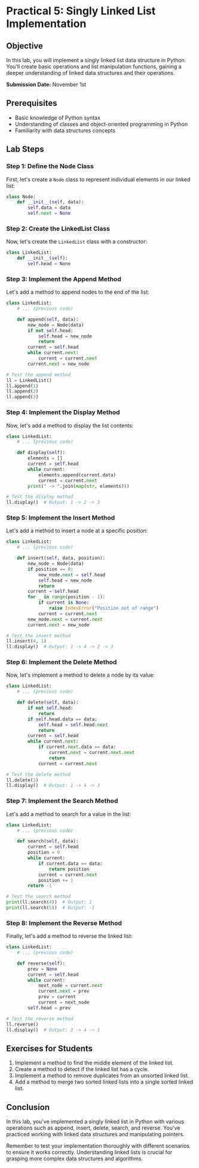 # Practical 5: Singly Linked List Implementation

## Objective
In this lab, you will implement a singly linked list data structure in Python. You'll create basic operations and list manipulation functions, gaining a deeper understanding of linked data structures and their operations.

**Submission Date:** November 1st


## Prerequisites
- Basic knowledge of Python syntax
- Understanding of classes and object-oriented programming in Python
- Familiarity with data structures concepts

## Lab Steps

### Step 1: Define the Node Class

First, let's create a `Node` class to represent individual elements in our linked list:

```python
class Node:
    def __init__(self, data):
        self.data = data
        self.next = None
```

### Step 2: Create the LinkedList Class

Now, let's create the `LinkedList` class with a constructor:

```python
class LinkedList:
    def __init__(self):
        self.head = None
```

### Step 3: Implement the Append Method

Let's add a method to append nodes to the end of the list:

```python
class LinkedList:
    # ... (previous code)

    def append(self, data):
        new_node = Node(data)
        if not self.head:
            self.head = new_node
            return
        current = self.head
        while current.next:
            current = current.next
        current.next = new_node

# Test the append method
ll = LinkedList()
ll.append(1)
ll.append(2)
ll.append(3)
```

### Step 4: Implement the Display Method

Now, let's add a method to display the list contents:

```python
class LinkedList:
    # ... (previous code)

    def display(self):
        elements = []
        current = self.head
        while current:
            elements.append(current.data)
            current = current.next
        print(" -> ".join(map(str, elements)))

# Test the display method
ll.display()  # Output: 1 -> 2 -> 3
```

### Step 5: Implement the Insert Method

Let's add a method to insert a node at a specific position:

```python
class LinkedList:
    # ... (previous code)

    def insert(self, data, position):
        new_node = Node(data)
        if position == 0:
            new_node.next = self.head
            self.head = new_node
            return
        current = self.head
        for _ in range(position - 1):
            if current is None:
                raise IndexError("Position out of range")
            current = current.next
        new_node.next = current.next
        current.next = new_node

# Test the insert method
ll.insert(4, 1)
ll.display()  # Output: 1 -> 4 -> 2 -> 3
```

### Step 6: Implement the Delete Method

Now, let's implement a method to delete a node by its value:

```python
class LinkedList:
    # ... (previous code)

    def delete(self, data):
        if not self.head:
            return
        if self.head.data == data:
            self.head = self.head.next
            return
        current = self.head
        while current.next:
            if current.next.data == data:
                current.next = current.next.next
                return
            current = current.next

# Test the delete method
ll.delete(2)
ll.display()  # Output: 1 -> 4 -> 3
```

### Step 7: Implement the Search Method

Let's add a method to search for a value in the list:

```python
class LinkedList:
    # ... (previous code)

    def search(self, data):
        current = self.head
        position = 0
        while current:
            if current.data == data:
                return position
            current = current.next
            position += 1
        return -1

# Test the search method
print(ll.search(4))  # Output: 1
print(ll.search(5))  # Output: -1
```

### Step 8: Implement the Reverse Method

Finally, let's add a method to reverse the linked list:

```python
class LinkedList:
    # ... (previous code)

    def reverse(self):
        prev = None
        current = self.head
        while current:
            next_node = current.next
            current.next = prev
            prev = current
            current = next_node
        self.head = prev

# Test the reverse method
ll.reverse()
ll.display()  # Output: 3 -> 4 -> 1
```

## Exercises for Students

1. Implement a method to find the middle element of the linked list.
2. Create a method to detect if the linked list has a cycle.
3. Implement a method to remove duplicates from an unsorted linked list.
4. Add a method to merge two sorted linked lists into a single sorted linked list.

## Conclusion

In this lab, you've implemented a singly linked list in Python with various operations such as append, insert, delete, search, and reverse. You've practiced working with linked data structures and manipulating pointers.

Remember to test your implementation thoroughly with different scenarios to ensure it works correctly. Understanding linked lists is crucial for grasping more complex data structures and algorithms.

